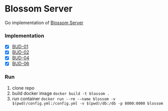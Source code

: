 # Blossom Server

Go implementation of [Blossom Server](https://github.com/hzrd149/blossom/blob/master/Server.md)

### Implementation
- [x] [BUD-01](https://github.com/hzrd149/blossom/blob/master/buds/01.md)
- [x] [BUD-02](https://github.com/hzrd149/blossom/blob/master/buds/02.md)
- [x] [BUD-04](https://github.com/hzrd149/blossom/blob/master/buds/04.md)
- [x] [BUD-06](https://github.com/hzrd149/blossom/blob/master/buds/06.md)

### Run

1. clone repo
2. build docker image `docker build -t blossom .`
3. run container `docker run --rm --name blossom -v $(pwd)/config.yml:/config.yml -v $(pwd)/db:/db -p 8000:8000 blossom`

